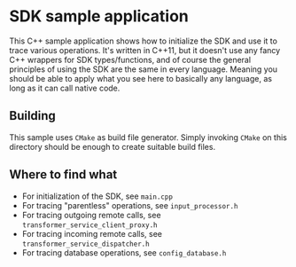 # SDK sample application

This C++ sample application shows how to initialize the SDK and use it to trace various operations. It's written in C++11, but it doesn't
use any fancy C++ wrappers for SDK types/functions, and of course the general principles of using the SDK are the same in every language.
Meaning you should be able to apply what you see here to basically any language, as long as it can call native code.

## Building

This sample uses `CMake` as build file generator. Simply invoking `CMake` on this directory should be enough to create suitable build files.

## Where to find what

- For initialization of the SDK, see `main.cpp`
- For tracing "parentless" operations, see `input_processor.h`
- For tracing outgoing remote calls, see `transformer_service_client_proxy.h`
- For tracing incoming remote calls, see `transformer_service_dispatcher.h`
- For tracing database operations, see `config_database.h`
